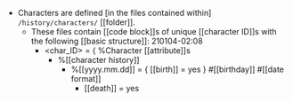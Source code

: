 - Characters are defined [in the files contained within] `/history/characters/` [[folder]].
    - These files contain [[code block]]s of unique [[character ID]]s with the following [[basic structure]]:
210104-02:08
        - <char_ID> = { %Character [[attribute]]s
            - %[[character history]]
                - %[[yyyy.mm.dd]] = { [[birth]] = yes } #[[birthday]] #[[date format]] 
                    - [[death]] = yes
